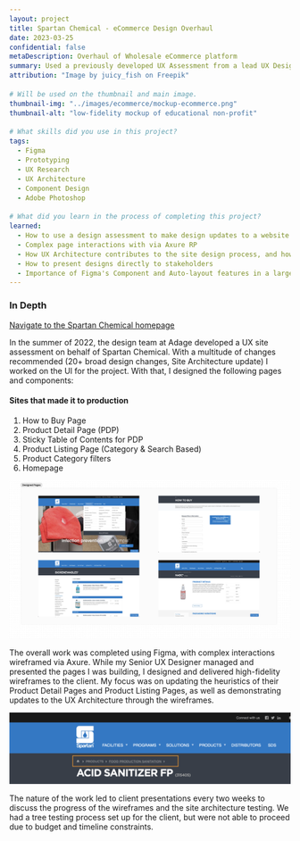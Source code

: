```yaml
---
layout: project
title: Spartan Chemical - eCommerce Design Overhaul
date: 2023-03-25
confidential: false
metaDescription: Overhaul of Wholesale eCommerce platform
summary: Used a previously developed UX Assessment from a lead UX Designer to create new wireframes and update the site experience for users of a $100m+ wholesale eCommerce site.
attribution: "Image by juicy_fish on Freepik"

# Will be used on the thumbnail and main image.
thumbnail-img: "../images/ecommerce/mockup-ecommerce.png"
thumbnail-alt: "low-fidelity mockup of educational non-profit"

# What skills did you use in this project?
tags:
  - Figma
  - Prototyping
  - UX Research
  - UX Architecture
  - Component Design
  - Adobe Photoshop

# What did you learn in the process of completing this project?
learned:
  - How to use a design assessment to make design updates to a website
  - Complex page interactions with via Axure RP
  - How UX Architecture contributes to the site design process, and how UI facilitates user navigation
  - How to present designs directly to stakeholders
  - Importance of Figma's Component and Auto-layout features in a large-scale UI project
---
```


### In Depth

[Navigate to the Spartan Chemical homepage](https://www.spartanchemical.com/)

In the summer of 2022, the design team at Adage developed a UX site assessment on behalf of Spartan Chemical. With a multitude of changes recommended (20+ broad design changes, Site Architecture update) I worked on the UI for the project. With that, I designed the following pages and components: 

#### Sites that made it to production

1. How to Buy Page
2. Product Detail Page (PDP)
3. Sticky Table of Contents for PDP
4. Product Listing Page (Category & Search Based)
5. Product Category filters
6. Homepage

![A Figma file with screenshots of the Product Listing Page, Homepage, How to Buy Page, and Product Detail Page](../images/ecommerce/built-pages.png)

The overall work was completed using Figma, with complex interactions wireframed via Axure. While my Senior UX Designer managed and presented the pages I was building, I designed and delivered high-fidelity wireframes to the client. My focus was on updating the heuristics of their Product Detail Pages and Product Listing Pages, as well as demonstrating updates to the UX Architecture through the wireframes. 


![Chemical cleaner product name, with the product category clearly emphasized](../images/ecommerce/product-title.png)

The nature of the work led to client presentations every two weeks to discuss the progress of the wireframes and the site architecture testing. We had a tree testing process set up for the client, but were not able to proceed due to budget and timeline constraints.